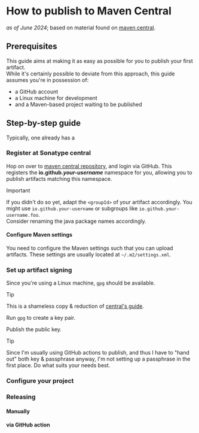 # How to publish to Maven Central
_as of June 2024_; based on material found on [maven central](https://central.sonatype.org/register/central-portal/).

## Prerequisites
This guide aims at making it as easy as possible for you to publish your first artifact.  
While it's certainly possible to deviate from this approach, this guide assumes you're in possession of: 
* a GitHub account
* a Linux machine for development
* and a Maven-based project waiting to be published

## Step-by-step guide
Typically, one already has a
### Register at Sonatype central
Hop on over to [maven central repository](https://central.sonatype.com/api/auth/login), and login via GitHub.
This registers the **io.github._your-username_** namespace for you,
allowing you to publish artifacts matching this namespace.

> [!IMPORTANT]  
> If you didn't do so yet, adapt the `<groupId>` of your artifact accordingly.
> You might use `io.github.your-username` or subgroups like `io.github.your-username.foo`.  
> Consider renaming the java package names accordingly.

#### Configure Maven settings
You need to configure the Maven settings such that you can upload artifacts.
These settings are usually located at `~/.m2/settings.xml`.
    

### Set up artifact signing
Since you're using a Linux machine, `gpg` should be available.

> [!TIP]
> This is a shameless copy & reduction of [central's guide](https://central.sonatype.org/publish/requirements/gpg/#distributing-your-public-key).

Run `gpg` to create a key pair.

Publish the public key.

> [!TIP]
> Since I'm usually using GitHub actions to publish, and thus I have to "hand out" both key & passphrase anyway,
> I'm not setting up a passphrase in the first place. Do what suits your needs best.

### Configure your project
### Releasing
#### Manually
#### via GitHub action
